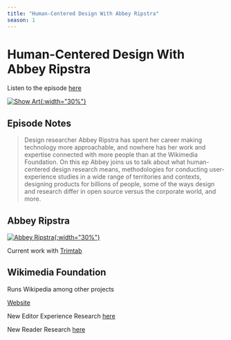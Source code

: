 ```yaml
---
title: "Human-Centered Design With Abbey Ripstra"
season: 1
---
```

# Human-Centered Design With Abbey Ripstra

Listen to the episode [here](https://fosspod.content.town/episodes/human-centered-design-with-abbey-ripstra)

[![Show Art](https://image.simplecastcdn.com/images/369e8282-bab3-4f89-8844-5a60aee0d43c/5ba9bf53-cf79-41cd-82be-b7e1f815f7cb/3000x3000/asdf.jpg){:width="30%"}](https://fosspod.content.town/episodes/human-centered-design-with-abbey-ripstra)

## Episode Notes

> Design researcher Abbey Ripstra has spent her career making technology more approachable, and nowhere has her work and expertise connected with more people than at the Wikimedia Foundation. On this ep Abbey joins us to talk about what human-centered design research means, methodologies for conducting user-experience studies in a wide range of territories and contexts, designing products for billions of people, some of the ways design and research differ in open source versus the corporate world, and more.


## Abbey Ripstra

[![Abbey Ripstra](https://upload.wikimedia.org/wikipedia/commons/8/83/Ripstra%2C_Abbey_-_May_2014_01.jpg){:width="30%"}](https://commons.wikimedia.org/wiki/File:Ripstra,_Abbey_-_May_2014_01.jpg)

Current work with [Trimtab](https://wearetrimtab.com/)

## Wikimedia Foundation

Runs Wikipedia among other projects

[Website](https://wikimediafoundation.org/)

New Editor Experience Research [here](https://www.mediawiki.org/wiki/New_Editor_Experiences)

New Reader Research [here](https://meta.wikimedia.org/wiki/New_Readers)
